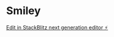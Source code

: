# Smiley

[Edit in StackBlitz next generation editor ⚡️](https://stackblitz.com/~/github.com/PMariusf/Smiley)